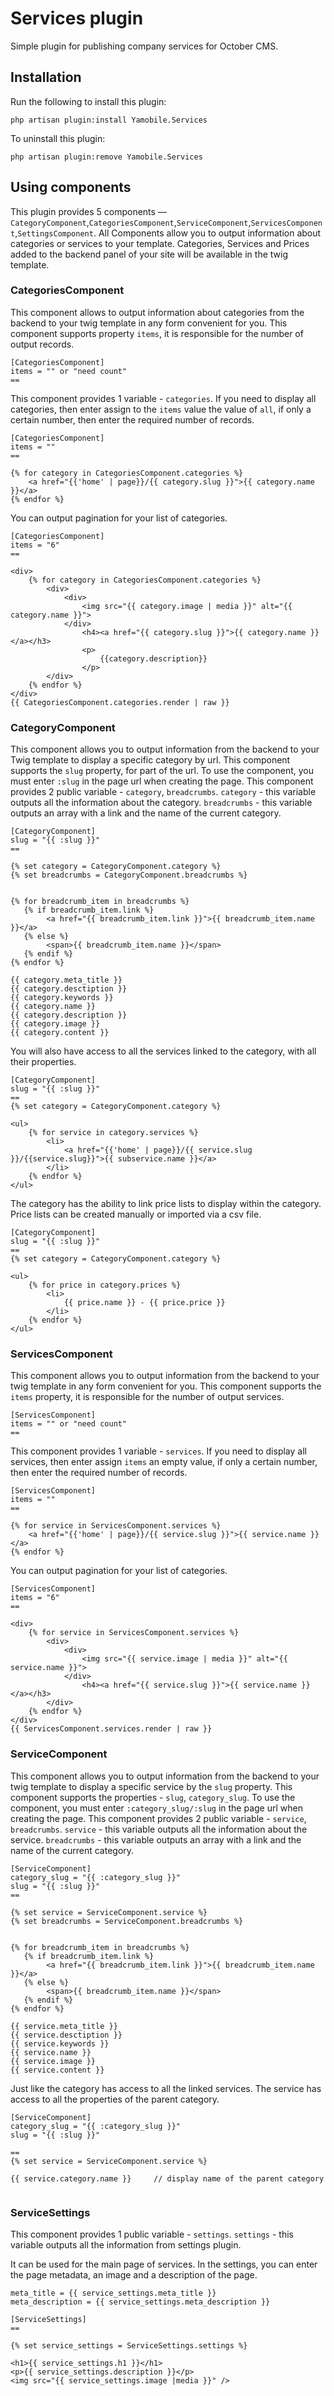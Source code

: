 # Services plugin

Simple plugin for publishing company services for October CMS.

## Installation

Run the following to install this plugin:

```
php artisan plugin:install Yamobile.Services
```

To uninstall this plugin:

```
php artisan plugin:remove Yamobile.Services
```


## Using components

This plugin provides 5 components — `CategoryComponent`,`CategoriesComponent`,`ServiceComponent`,`ServicesComponent`,`SettingsComponent`.
All Components allow you to output information about categories or services to your template.
Categories, Services and Prices added to the backend panel of your site will be available in the twig template.


### CategoriesComponent

This component allows to output information about categories from the backend to your twig template in any form convenient for you.
This component supports property `items`, it is responsible for the number of output records.

```Twig
[CategoriesComponent]
items = "" or "need count"
==

```

This component provides 1 variable - `categories`. If you need to display all categories, then enter assign to the `items` value the value of `all`, if only a certain number, then enter the required number of records.

```Twig
[CategoriesComponent]
items = ""
==

{% for category in CategoriesComponent.categories %}
    <a href="{{'home' | page}}/{{ category.slug }}">{{ category.name }}</a>
{% endfor %}

```
You can output pagination for your list of categories.

```
[CategoriesComponent]
items = "6"
==

<div>
    {% for category in CategoriesComponent.categories %}
        <div>
            <div>
                <img src="{{ category.image | media }}" alt="{{ category.name }}">
            </div>
                <h4><a href="{{ category.slug }}">{{ category.name }}</a></h3>
                <p>
                    {{category.description}}
                </p>
        </div>
    {% endfor %}
</div>
{{ CategoriesComponent.categories.render | raw }}
```




### CategoryComponent

This component allows you to output information from the backend to your Twig template to display a specific category by url.
This component supports the `slug` property, for part of the url.
To use the component, you must enter `:slug` in the page url when creating the page.
This component provides 2 public variable - `category`, `breadcrumbs`.
`category` - this variable outputs all the information about the category.
`breadcrumbs` - this variable outputs an array with a link and the name of the current category.

```Twig
[CategoryComponent]
slug = "{{ :slug }}"
==

{% set category = CategoryComponent.category %}
{% set breadcrumbs = CategoryComponent.breadcrumbs %}


{% for breadcrumb_item in breadcrumbs %}
   {% if breadcrumb_item.link %}
        <a href="{{ breadcrumb_item.link }}">{{ breadcrumb_item.name }}</a>
   {% else %}
        <span>{{ breadcrumb_item.name }}</span>
   {% endif %}
{% endfor %}

{{ category.meta_title }}
{{ category.desctiption }}
{{ category.keywords }}
{{ category.name }}
{{ category.description }}
{{ category.image }}
{{ category.content }}

```
You will also have access to all the services linked to the category, with all their properties.

```Twig
[CategoryComponent]
slug = "{{ :slug }}"
==
{% set category = CategoryComponent.category %}

<ul>
    {% for service in category.services %}
        <li>
            <a href="{{'home' | page}}/{{ service.slug }}/{{service.slug}}">{{ subservice.name }}</a>
        </li>
    {% endfor %}
</ul>

```

The category has the ability to link price lists to display within the category.
Price lists can be created manually or imported via a csv file.

```Twig
[CategoryComponent]
slug = "{{ :slug }}"
==
{% set category = CategoryComponent.category %}

<ul>
    {% for price in category.prices %}
        <li>
            {{ price.name }} - {{ price.price }}
        </li>
    {% endfor %}
</ul>   
```


### ServicesComponent

This component allows you to output information from the backend to your twig template in any form convenient for you.
This component supports the `items` property, it is responsible for the number of output services.

```Twig
[ServicesComponent]
items = "" or "need count"
==

```

This component provides 1 variable - `services`.
If you need to display all services, then enter assign `items` an empty value,
if only a certain number, then enter the required number of records.

```Twig
[ServicesComponent]
items = ""
==

{% for service in ServicesComponent.services %}
    <a href="{{'home' | page}}/{{ service.slug }}">{{ service.name }}</a>
{% endfor %}

```


You can output pagination for your list of categories.

```
[ServicesComponent]
items = "6"
==

<div>
    {% for service in ServicesComponent.services %}
        <div>
            <div>
                <img src="{{ service.image | media }}" alt="{{ service.name }}">
            </div>
                <h4><a href="{{ service.slug }}">{{ service.name }}</a></h3>
        </div>
    {% endfor %}
</div>
{{ ServicesComponent.services.render | raw }}
```

### ServiceComponent


This component allows you to output information from the backend
to your twig template to display a specific service by the `slug` property.
This component supports the properties - `slug`, `category_slug`.
To use the component, you must enter `:category_slug/:slug` in the page url when creating the page.
This component provides 2 public variable - `service`, `breadcrumbs`.
`service` - this variable outputs all the information about the service.
`breadcrumbs` - this variable outputs an array with a link and the name of the current category.


```Twig
[ServiceComponent]
category_slug = "{{ :category_slug }}"
slug = "{{ :slug }}"
==

{% set service = ServiceComponent.service %}
{% set breadcrumbs = ServiceComponent.breadcrumbs %}


{% for breadcrumb_item in breadcrumbs %}
   {% if breadcrumb_item.link %}
        <a href="{{ breadcrumb_item.link }}">{{ breadcrumb_item.name }}</a>
   {% else %}
        <span>{{ breadcrumb_item.name }}</span>
   {% endif %}
{% endfor %}

{{ service.meta_title }}
{{ service.desctiption }}
{{ service.keywords }}
{{ service.name }}
{{ service.image }}
{{ service.content }}

```
Just like the category has access to all the linked services.
The service has access to all the properties of the parent category.

```Twig
[ServiceComponent]
category_slug = "{{ :category_slug }}"
slug = "{{ :slug }}"

==
{% set service = ServiceComponent.service %}

{{ service.category.name }}     // display name of the parent category


```


### ServiceSettings

This component provides 1 public variable - `settings`.
`settings` - this variable outputs all the information from settings plugin.

It can be used for the main page of services.
In the settings, you can enter the page metadata,
an image and a description of the page.

```Twig
meta_title = {{ service_settings.meta_title }}
meta_description = {{ service_settings.meta_description }}

[ServiceSettings]
==

{% set service_settings = ServiceSettings.settings %}

<h1>{{ service_settings.h1 }}</h1>
<p>{{ service_settings.description }}</p>
<img src="{{ service_settings.image |media }}" />
```


